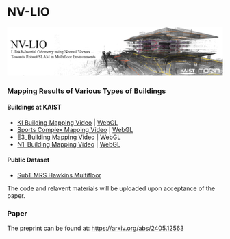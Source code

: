 # NV-LIO

![E3 Mapping Result](/resources/nv_lio_ki.png)

### Mapping Results of Various Types of Buildings
#### Buildings at KAIST
- [KI Building Mapping Video](https://youtu.be/Ikj619INQsE?si=pHoPqhGCv-Pb58yu) | [WebGL](http://morin.kaist.ac.kr/webgl/urls/kaist_ki.html)
- [Sports Complex Mapping Video](https://youtu.be/L8Ls0pSuess?si=268BVB-uJUzgwqLd) | [WebGL](http://morin.kaist.ac.kr/webgl/urls/sports_complex.html)
- [E3_Building Mapping Video](https://youtu.be/f1EnHy4xsRY?si=YMtSqcLuHH-CLU3r) | [WebGL](http://morin.kaist.ac.kr/webgl/urls/kaist_ee.html)
- [N1_Building Mapping Video](https://youtu.be/O1EVcwmMaPQ?si=S1yxE6PnxzGbUCjr) | [WebGL](http://morin.kaist.ac.kr/webgl/urls/kaist_n1.html)

#### Public Dataset
- [SubT MRS Hawkins Multifloor](https://youtu.be/7u0Cc7jWKLM?si=XVvd7E2T7zRvBAuo)

The code and relavent materials will be uploaded upon acceptance of the paper.


### Paper

The preprint can be found at: https://arxiv.org/abs/2405.12563
